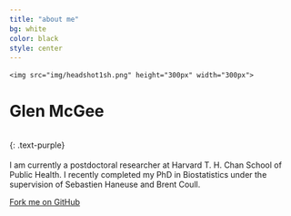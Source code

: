 ```yaml
---
title: "about me"
bg: white
color: black
style: center
---
```



<!--<span class="fa-stack subtlecircle" style="font-size:100px; background:rgba(255,166,0,0.1)">-->
  <!--<i class="fa fa-circle fa-stack-2x text-white"></i>-->
    <img src="img/headshot1sh.png" height="300px" width="300px">
<!--</span>-->
 
# Glen McGee
{: .text-purple}
<span class="fa-stack subtlecircle" style="font-size:30px; background:rgba(0,0,0,0)">
  <a href="mailto:glen_mcgee@hsph.harvard.edu"><i class="fa fa-envelope fa-stack-2x text-black"></i></a>
</span>
<span class="fa-stack subtlecircle" style="font-size:30px; background:rgba(0,0,0,0)">
  <a href="https://github.com/glenmcgee"><i class="fa fa-github fa-stack-2x text-black"></i></a>
</span>


I am currently a postdoctoral researcher at Harvard T. H. Chan School of Public Health. I recently completed my PhD in Biostatistics under the supervision of Sebastien Haneuse and Brent Coull.

<span id="forkongithub">
  <a href="{{ site.source_link }}" class="bg-black">
    Fork me on GitHub
  </a>
</span>
